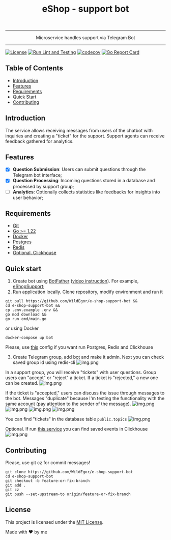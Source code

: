 <h1 align="center"> eShop - support bot </h1> <br>
<hr>
<p align="center">
  Microservice handles support via Telegram Bot
</p>
<hr>

[![License](https://img.shields.io/badge/License-MIT-blue.svg)](https://opensource.org/licenses/MIT)
[![Run Lint and Testing](https://github.com/WildEgor/e-shop-support-bot/actions/workflows/lint.yml/badge.svg)](https://github.com/WildEgor/e-shop-support-bot/actions/workflows/lint.yml)
[![codecov](https://codecov.io/gh/WildEgor/e-shop-support-bot/branch/develop/graph/badge.svg)](https://codecov.io/gh/WildEgor/e-shop-support-bot/branch/develop)
[![Go Report Card](https://goreportcard.com/badge/github.com/WildEgor/e-shop-support-bot)](https://goreportcard.com/report/github.com/WildEgor/e-shop-support-bot)

## Table of Contents
- [Introduction](#introduction)
- [Features](#features)
- [Requirements](#requirements)
- [Quick Start](#quick-start)
- [Contributing](#contributing)

## Introduction

The service allows receiving messages from users of the chatbot with inquiries and creating a "ticket" for the support. 
Support agents can receive feedback gathered for analytics.

## Features

- [x] **Question Submission**: Users can submit questions through the Telegram bot interface;
- [x] **Question Processing**: Incoming questions stored in a database and processed by support group;
- [ ] **Analytics**: Optionally collects statistics like feedbacks for insights into user behavior;

## Requirements

- [Git](http://git-scm.com/)
- [Go >= 1.22](https://go.dev/dl/)
- [Docker](https://www.docker.com/products/docker-desktop/)
- [Postgres]()
- [Redis]()
- [Optional. Clickhouse]()

## Quick start

1. Create bot using [BotFather](https://t.me/BotFather) ([video instruction](https://www.youtube.com/watch?v=UQrcOj63S2o)). For example, [eShopSupport](t.me/eshop_support_bot);
2. Run application locally. Clone repository, modify environment and run it
```shell
git pull https://github.com/WildEgor/e-shop-support-bot &&
cd e-shop-support-bot &&
cp .env.example .env &&
go mod download &&
go run cmd/main.go
```
or using Docker
```shell
docker-compose up bot
```
Please, use [this](https://github.com/WildEgor/e-shop-dot/blob/develop/docker-compose.yaml) config if you want run Postgres, Redis and Clickhouse

3. Create Telegram group,  add bot and make it admin. Next you can check saved group id using redis-cli
![img.png](assets/img.png)

In a support group, you will receive "tickets" with user questions. Group users can "accept" or "reject" a ticket. If a ticket is "rejected," a new one can be created.
![img.png](assets/img_1.png)


If the ticket is "accepted," users can discuss the issue through messages to the bot. Messages "duplicate" because I'm testing the functionality with the same account (pay attention to the sender of the message).
![img.png](assets/img_2.png)
![img.png](assets/img_3.png)
![img.png](assets/img_4.png)
![img.png](assets/img_5.png)

You can find "tickets" in the database table ```public.topics```
![img.png](assets/img_6.png)

Optional. If run [this service](https://github.com/WildEgor/e-shop-collector) you can find saved events in Clickhouse
![img.png](assets/img_7.png)

## Contributing

Please, use git cz for commit messages!

```shell
git clone https://github.com/WildEgor/e-shop-support-bot
cd e-shop-support-bot
git checkout -b feature-or-fix-branch
git add .
git cz
git push --set-upstream-to origin/feature-or-fix-branch
```

## License

<p>This project is licensed under the <a href="LICENSE">MIT License</a>.</p>

Made with ❤️ by me